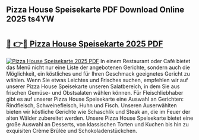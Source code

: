 ## Pizza House Speisekarte PDF Download Online 2025 ts4YW

# <h2><a href="http://gcef75.nevu.top/?p=Pizza+House+Speisekarte">🔗 👉🔴 Pizza House Speisekarte 2025 PDF</a></h2>

[![Pizza House Speisekarte 2025 PDF](https://i.imgur.com/dBaPXMq.png)](http://gcef75.nevu.top/?p=Pizza+House+Speisekarte)
In einem Restaurant oder Café bietet das Menü nicht nur eine Liste der angebotenen Gerichte, sondern auch die Möglichkeit, ein köstliches und für Ihren Geschmack geeignetes Gericht zu wählen. Wenn Sie etwas Leichtes und Frisches suchen, empfehlen wir auf unserer Pizza House Speisekarte unseren Salatbereich, in dem Sie aus frischen Gemüse- und Obstsalaten wählen können. Für Fleischliebhaber gibt es auf unserer Pizza House Speisekarte eine Auswahl an Gerichten: Rindfleisch, Schweinefleisch, Huhn und Fisch. Unseren Auserwählten bieten wir köstliche Gerichte wie Schaschlik und Steak an, die im Feuer der alten Wälder zubereitet werden. Unsere Pizza House Speisekarte bietet eine große Auswahl an Desserts, von klassischen Torten und Kuchen bis hin zu exquisiten Crème Brûlée und Schokoladenstückchen.
